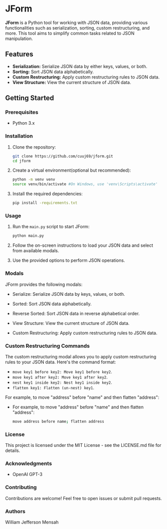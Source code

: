 # JForm

**JForm** is a Python tool for working with JSON data, providing various functionalities such as serialization, sorting, custom restructuring, and more. This tool aims to simplify common tasks related to JSON manipulation.

## Features

- **Serialization:** Serialize JSON data by either keys, values, or both.
- **Sorting:** Sort JSON data alphabetically.
- **Custom Restructuring:** Apply custom restructuring rules to JSON data.
- **View Structure:** View the current structure of JSON data.

## Getting Started

### Prerequisites

- Python 3.x

### Installation

1. Clone the repository:

   ```bash
   git clone https://github.com/cuuj69/jform.git
   cd jform

2. Create a virtual environment(optional but recommended):
   ```bash
   python -m venv venv
   source venv/bin/activate #On Windows, use 'venv\Scripts\activate'

3. Install the required dependencies:
   ```bash
   pip install -requirements.txt

### Usage

1. Run the `main.py` script to start JForm:
   ```bash
   python main.py

2. Follow the on-screen instructions to load your JSON data and select from available modals.
  
3. Use the provided options to perform JSON operations.

### Modals

JForm provides the following modals:

* Serialize: Serialize JSON data by keys, values, or both.

* Sorted: Sort JSON data alphabetically.

* Reverse Sorted: Sort JSON data in reverse alphabetical order.

* View Structure: View the current structure of JSON data.

* Custom Restructuring: Apply custom restructuring rules to JSON data.

### Custom Restructuring Commands

The custom restructuring modal allows you to apply custom restructuring rules to your JSON data. Here's the command format:

* `move key1 before key2: Move key1 before key2`.
* `move key1 after key2: Move key1 after key2`.
* `nest key1 inside key2: Nest key1 inside key2`.
* `flatten key1: Flatten (un-nest) key1`.

For example, to move "address" before "name" and then flatten "address":

- For example, to move "address" before "name" and then flatten "address":
    ```bash
    move address before name; flatten address
    
### License

This project is licensed under the MIT License - see the LICENSE.md file for details.

### Acknowledgments

- OpenAI GPT-3

### Contributing

Contributions are welcome! Feel free to open issues or submit pull requests.

### Authors

William Jefferson Mensah
